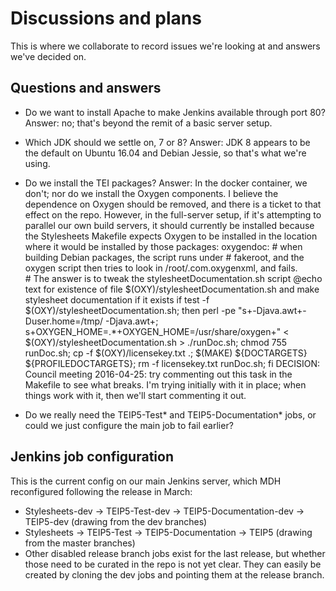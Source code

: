 # Discussions and plans

This is where we collaborate to record issues we're looking at 
and answers we've decided on.

## Questions and answers

* Do we want to install Apache to make Jenkins available through port 80?
  Answer: no; that's beyond the remit of a basic server setup.
  
* Which JDK should we settle on, 7 or 8?
  Answer: JDK 8 appears to be the default on Ubuntu 16.04 and Debian Jessie, so that's what we're using.
  
* Do we install the TEI packages? 
  Answer: In the docker container, we don't; nor do we install the Oxygen components. I believe the dependence on Oxygen should be removed, and there   is a ticket to that effect on the repo. However, in the full-server setup, if it's attempting to parallel our own build servers, it should currently be installed because the Stylesheets Makefile expects Oxygen to be installed in the location where it would be installed by those packages:
      oxygendoc:
    	# when building Debian packages, the script runs under
    	# fakeroot, and the oxygen script then tries to look in /root/.com.oxygenxml, and fails.  
    	# The answer is to tweak the stylesheetDocumentation.sh script 
    	@echo text for existence of file $(OXY)/stylesheetDocumentation.sh and make stylesheet documentation if it exists
    	if test -f $(OXY)/stylesheetDocumentation.sh; then perl -pe "s+-Djava.awt+-Duser.home=/tmp/ -Djava.awt+; s+OXYGEN_HOME=.*+OXYGEN_HOME=/usr/share/oxygen+" < $(OXY)/stylesheetDocumentation.sh > ./runDoc.sh; chmod 755 runDoc.sh;  cp -f $(OXY)/licensekey.txt .;  $(MAKE) ${DOCTARGETS} ${PROFILEDOCTARGETS}; rm -f licensekey.txt runDoc.sh; fi
    	DECISION: Council meeting 2016-04-25: try commenting out this task in the Makefile to see what breaks.
    	I'm trying initially with it in place; when things work with it, then we'll start commenting it out.
    	
* Do we really need the TEIP5-Test* and TEIP5-Documentation* jobs, or could we just configure the main job to fail earlier?

## Jenkins job configuration

This is the current config on our main Jenkins server, which MDH reconfigured 
following the release in March:

* Stylesheets-dev -> TEIP5-Test-dev -> TEIP5-Documentation-dev -> TEIP5-dev
  (drawing from the dev branches)
* Stylesheets -> TEIP5-Test -> TEIP5-Documentation -> TEIP5
  (drawing from the master branches)
* Other disabled release branch jobs exist for the last release, but whether 
  those need to be curated in the repo is not yet clear. They can easily be 
  created by cloning the dev jobs and pointing them at the release branch.